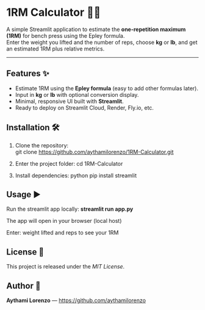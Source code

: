 # 1RM Calculator 🏋️‍♂️

A simple Streamlit application to estimate the **one-repetition maximum (1RM)** for bench press using the Epley formula.  
Enter the weight you lifted and the number of reps, choose **kg** or **lb**, and get an estimated 1RM plus relative metrics.

---

## Features ✨

- Estimate 1RM using the **Epley formula** (easy to add other formulas later).  
- Input in **kg** or **lb** with optional conversion display.  
- Minimal, responsive UI built with **Streamlit**.  
- Ready to deploy on Streamlit Cloud, Render, Fly.io, etc.

## Installation 🛠️

1. Clone the repository:  
  git clone https://github.com/aythamilorenzo/1RM-Calculator.git

2. Enter the project folder:
  cd 1RM-Calculator

3. Install dependencies:
  python
  pip install streamlit

## Usage ▶️

Run the streamlit app locally:
  **streamlit run app.py**
  
The app will open in your browser (local host)

Enter: weight lifted and reps to see your 1RM

## License 📄

This project is released under the *MIT License*.

## Author 👤

**Aythami Lorenzo** — https://github.com/aythamilorenzo
